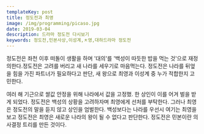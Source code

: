 ```yaml
---
templateKey: post
title: 정도전과 최영
image: /img/programming/picaso.jpg
date: 2019-03-04
description: 드라마 정도전 다시보기
keywords: 정도전,민본사상,이성계,ㅊ영,대하드라마 정도전
---
```

정도전은 좌천 이후 떠돌이 생활을 하며 '대의'를 '백성이 따듯한 밥을 먹는 것'으로 재정의한다.정도전은 고려를 버리고 새 나라를 세우기로 마음먹는다. 정도전은 나라를 뒤엎을 힘을 가진 파트너가 필요하다고 판단, 새 왕으로 최영과 이성계 중 누가 적합한지 고민한다. 

여러 해 기근으로 쌀값 안정을 위해 나라에서 값을 고정했. 한 상인이 이를 어겨 벌을 받게 되었다. 정도전은 백성의 상황을 고려하자며 최영에게 선처를 부탁한다.  그러나 최영은 정도전의 말을 듣지 않고 상인을 엄벌한다. 백성보다는 나라를 우선시 여기는 최영을 보고 정도전은 최영은 새로운 나라의 왕이 될 수 없다고 판단한다. 정도전은 민본이란 의사결정 트리를 만든 것이다.